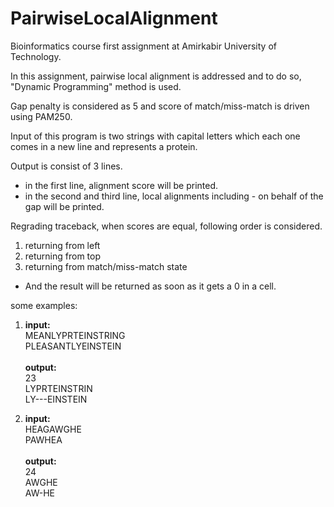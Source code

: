 # PairwiseLocalAlignment

Bioinformatics course first assignment at Amirkabir University of Technology.

In this assignment, pairwise local alignment is addressed and to do so, "Dynamic Programming" method is used.

Gap penalty is considered as 5 and score of match/miss-match is driven using PAM250.

Input of this program is two strings with capital letters which each one comes in a new line and represents a protein.

Output is consist of 3 lines.<br>
* in the first line, alignment score will be printed.
* in the second and third line, local alignments including - on behalf of the gap will be printed.

Regrading traceback, when scores are equal, following order is considered.
1. returning from left
2. returning from top
3. returning from match/miss-match state

* And the result will be returned as soon as it gets a 0 in a cell.

some examples:
1. <b>input:</b><br>MEANLYPRTEINSTRING<br>PLEASANTLYEINSTEIN<br><br>
<b>output:</b><br>23<br>LYPRTEINSTRIN<br>LY---EINSTEIN
   

2. <b>input:</b><br>HEAGAWGHE<br>PAWHEA<br><br>
<b>output:</b><br>24<br>AWGHE<br>AW-HE
